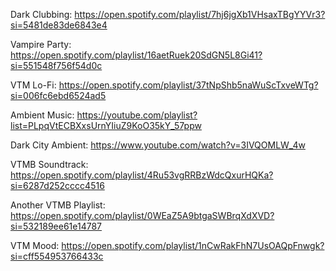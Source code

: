 Dark Clubbing: https://open.spotify.com/playlist/7hj6jgXb1VHsaxTBgYYVr3?si=5481de83de6843e4

Vampire Party: https://open.spotify.com/playlist/16aetRuek20SdGN5L8Gi41?si=551548f756f54d0c

VTM Lo-Fi: https://open.spotify.com/playlist/37tNpShb5naWuScTxveWTg?si=006fc6ebd6524ad5

Ambient Music: https://youtube.com/playlist?list=PLpqVtECBXxsUrnYIiuZ9KoO35kY_57ppw

Dark City Ambient: https://www.youtube.com/watch?v=3IVQOMLW_4w

VTMB Soundtrack: https://open.spotify.com/playlist/4Ru53vgRRBzWdcQxurHQKa?si=6287d252cccc4516

Another VTMB Playlist: https://open.spotify.com/playlist/0WEaZ5A9btgaSWBrqXdXVD?si=532189ee61e14787

VTM Mood: https://open.spotify.com/playlist/1nCwRakFhN7UsOAQpFnwgk?si=cff554953766433c


